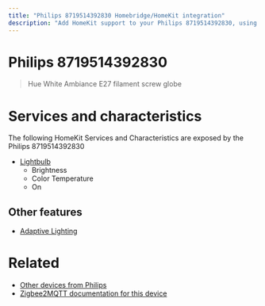 ```yaml
---
title: "Philips 8719514392830 Homebridge/HomeKit integration"
description: "Add HomeKit support to your Philips 8719514392830, using Homebridge, Zigbee2MQTT and homebridge-z2m."
---
```

<!---
This file has been GENERATED using src/docgen/docgen.ts
DO NOT EDIT THIS FILE MANUALLY!
-->
# Philips 8719514392830
> Hue White Ambiance E27 filament screw globe


# Services and characteristics
The following HomeKit Services and Characteristics are exposed by
the Philips 8719514392830

* [Lightbulb](../../light.md)
  * Brightness
  * Color Temperature
  * On

## Other features
* [Adaptive Lighting](../../light.md)

# Related
* [Other devices from Philips](../index.md#philips)
* [Zigbee2MQTT documentation for this device](https://www.zigbee2mqtt.io/devices/8719514392830.html)